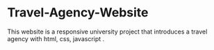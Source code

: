 # Travel-Agency-Website
This website is a responsive university project that introduces a travel agency with  html, css, javascript .
